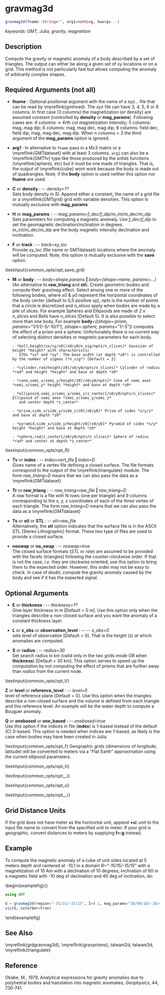# gravmag3d

```julia
gravmag3d(fname::String="", arg1=nothing, kwargs...)
```

*keywords: GMT, Julia, gravity, magnetism*

Description
-----------

Compute the gravity or magnetic anomaly of a body described by a set of triangles.
The output can either be along a given set of xy locations or on a grid. This method is not particularly
fast but allows computing the anomaly of arbitrarily complex shapes.

Required Arguments (not all)
----------------------------

- **fname** : Optional positional argument with the name of a _xyz..._ file that can be read by \myreflink{gmtread}.
    The *xyz* file can have 3, 4, 5, 6 or 8 columns. In first case (3 columns) the magnetization (or density)
    are assumed constant (controlled by **density** or **mag_params**). Following cases are: 4 columns -> 4rth col
    magnetization intensity; 5 columns: mag, mag dip; 6 columns: mag, mag dec, mag dip; 8 columns: field dec, field dip,
    mag, mag dec, mag dip.  When n columns > 3 the third argument of the **mag_params** option is ignored.

- **arg1** : In alternative to `fname` pass in a Mx3 matrix or a \myreflink{GMTdataset} with at least 3 columns.
    `arg1` can also be a \myreflink{GMTfv} type like those produced by the _solids_ functions (\myreflink{sphere}, etc)
    but it must be one made of triangles. That is, the output of \myreflink{cube} wont work because the body is
    made out of quadrangles. Note, if the **body** option is used neither this option nor **fname** are used.

- **C** or **density** : -- *density=??*\
    Sets body density in _SI_. Append either a constant, the name of a grid file or a \myreflink{GMTgrid}
    grid with variable densities. This option is mutually exclusive with **mag_params**

- **H** or **mag_params** : -- *mag_params=f_dec/f_dip/m_int/m_dec/m_dip*\
    Sets parameters for computing a magnetic anomaly. Use *f_dec*/*f_dip* to set the geomagnetic
    declination/inclination in degrees. *m_int*/*m_dec*/*m_dip* are the body magnetic intensity
    declination and inclination.

- **F** or **track** : -- *track=xy_loc*\
    Provide *xy_loc* (file name or GMTdataset) locations where the anomaly will be computed. Note,
    this option is mutually exclusive with the **save** option.

\textinput{common_opts/opt_save_grd}

- **M** or **body** : -- *body=shape,params* **|** *body=(shape=name, params=...)*\
    (An alternative to **raw_triang** and **stl**). Create geometric bodies and compute their grav/mag effect.
    Select among one or more of the following bodies, where *x0* & *y0* represent the horizontal coordinates
    of the body center [default to 0,0 positive up], *npts* is the number of points that a circle is discretized
    and *n_slices* apply when bodies are made by a pile of slices. For example Spheres and Ellipsoids are made of
    *2 x n_slices* and Bells have *n_slices* [Default 5]. It is also possible to select more than one body.
    For example **body**=*((shape=:prism, params="1/1/1/-5/-10/1"), (shape=:sphere, params="1/-5"))* computes
    the effect of a prism and a sphere. Unfortunately there is no current way of selecting distinct densities
    or magnetic parameters for each body.

      - *bell,height/sx/sy/z0[/x0/y0/n_sig/npts/n_slices]* Gaussian of height *height* with characteristic
         STDs *sx* and *sy*. The base width (at depth *z0*) is controlled by the number of sigmas (*n_sig*) [Default = 2]

      - *cylinder,rad/height/z0[/x0/y0/npts/n_slices]* Cylinder of radius *rad* and height *height* and base at depth *z0*

      - *cone,semi_x/semi_y/height/z0[/x0/y0/npts]* Cone of semi axes *semi_x/semi_y* height *height* and base at depth *z0*

      - *ellipsoid,semi_x/semi_y/semi_z/z_center[/x0/y0/npts/n_slices]* Ellipsoid of semi axes *semi_x/semi_y/semi_z*
         and center depth *z_center*

      - *prism,side_x/side_y/side_z/z0[/x0/y0]* Prism of sides *x/y/z* and base at depth *z0*

      - *pyramid,side_x/side_y/height/z0[/x0/y0]* Pyramid of sides *x/y* height *height* and base at depth *z0*

      - *sphere,rad/z_center[/x0/y0/npts/n_slices]* Sphere of radius *rad* and center at depth *z_center*

\textinput{common_opts/opt_R}

- **Tv** or **index** : -- *index=vert_file* **|** *index=D*\
    Gives name of a vertex file defining a closed surface. The file formats correspond to the output
    of the \myreflink{triangulate} module. The form *raw_triang=D* means that we can also
    pass the data as a \myreflink{GMTdataset}

- **Tr** or **raw_triang** : -- *raw_triang=raw_file* **|** *raw_triang=D*\
    A *raw* format is a file with N rows (one per triangle) and 9 columns corresponding to the *x, y, z*
    coordinates of each of the three vertex of each triangle. The form *raw_triang=D* means that we can also
    pass the data as a \myreflink{GMTdataset}

- **Ts** or **stl** or **STL** : -- *stl=raw_file*\
    Alternatively, the **stl** option indicates that the surface file is in the ASCII STL
    (Stereo Lithographic) format. These two type of files are used to provide a closed surface.

- **noswap** or **no_swap** : -- *noswap=true*\
    The closed surface formats (_STL_ or _raw_) are assumed to be provided with the facets (triangles)
    following the counter-clockwise order. If that is not the case, _i.e._ they are clockwise oriented,
    use this option to bring them to the expected order. However, this order may not be easy to check.
    In case of doubt, compute the gravity anomaly caused by the body and see if it has the expected signal.

Optional Arguments
------------------

- **E** or **thickness** : -- *thickness=??*\
    Give layer thickness in m [Default = 0 m]. Use this option only when the triangles describe a non-closed
    surface and you want the anomaly of a constant thickness layer.

- **L** or **z_obs** or **observation_level** : -- -- *z_obs=0*\
    sets level of observation [Default = 0]. That is the height (z) at which anomalies are computed.

- **S** or **radius** : -- *radius=30*\
    Set search radius in km (valid only in the two grids mode OR when **thickness**) [Default = 30 km].
    This option serves to speed up the computation by not computing the effect of prisms that
    are further away than *radius* from the current node.

\textinput{common_opts/opt_V}

**Z** or **level** or **reference_level** : -- *level=0*\
    level of reference plane [Default = 0]. Use this option when the triangles describe a non-closed
    surface and the volume is defined from each triangle and this reference level. An example will
    be the water depth to compute a Bouguer anomaly.

**Q** or **onebased** or **one_based** : -- *onebased=true*\
    Use this option if the indices in file (**index**) is 1-based instead of the default (C) 0-based.
    This option is needed when indices are 1-based, as likely is the case when bodies may have been
    created in Julia.

\textinput{common_opts/opt_f}
   Geographic grids (dimensions of longitude, latitude) will be converted to
   meters via a "Flat Earth" approximation using the current ellipsoid parameters.

\textinput{common_opts/opt_h}

\textinput{common_opts/opt__i}

\textinput{common_opts/opt_o}

\textinput{common_opts/opt__r}

Grid Distance Units
-------------------

If the grid does not have meter as the horizontal unit, append **+u**\ *unit* to the input file name to convert from the
specified unit to meter.  If your grid is geographic, convert distances to meters by supplying **f=:g** instead.

Example
-------

To compute the magnetic anomaly of a cube of unit sides located at 5 meters depth and centered at -10,1 in a domain
*R="-15/15/-15/15"* with a magnetization of 10 Am with a declination of 10 degrees, inclination of 60 in a magnetic field
with -10 deg of declination and 40 deg of inclination, do:

\begin{examplefig}{}
```julia
using GMT

G = gravmag3d(region="-15/15/-15/15", I=0.1, mag_params="10/60/10/-10/40", body=(shape=:prism, params="1/1/1/-5/-10/1"));
viz(G, colorbar=true)
```
\end{examplefig}

See Also
--------

\myreflink{grdgravmag3d}, \myreflink{gravprisms}, talwani2d, talwani3d, \myreflink{triangulate}

Reference
---------

Okabe, M., 1979, Analytical expressions for gravity anomalies due to
polyhedral bodies and translation into magnetic anomalies, *Geophysics*,
44, 730-741.
